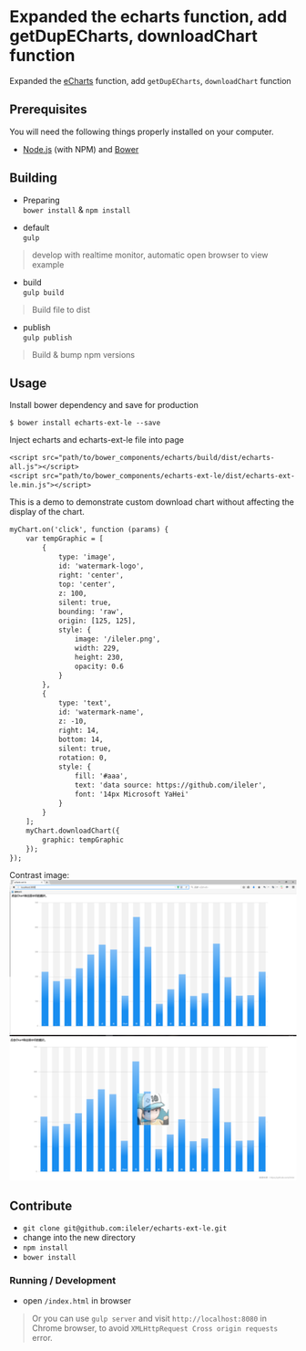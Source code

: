 # Expanded the echarts function, add getDupECharts, downloadChart function

 Expanded the [eCharts](http://ecomfe.github.io/echarts/index-en.html) function, add `getDupECharts`, `downloadChart` function

## Prerequisites

You will need the following things properly installed on your computer.

* [Node.js](http://nodejs.org/) (with NPM) and [Bower](http://bower.io/)

## Building

- Preparing  
`bower install` & `npm install`

- default  
`gulp`
> develop with realtime monitor, automatic open browser to view example

- build  
`gulp build`
> Build file to dist

- publish  
`gulp publish`
> Build & bump npm versions

## Usage

Install bower dependency and save for production

```
$ bower install echarts-ext-le --save
```

Inject echarts and echarts-ext-le file into page

```
<script src="path/to/bower_components/echarts/build/dist/echarts-all.js"></script>
<script src="path/to/bower_components/echarts-ext-le/dist/echarts-ext-le.min.js"></script>
```

This is a demo to demonstrate custom download chart without affecting the display of the chart.

```
myChart.on('click', function (params) {
	var tempGraphic = [
		{
			type: 'image',
			id: 'watermark-logo',
			right: 'center',
			top: 'center',
			z: 100,
			silent: true,
			bounding: 'raw',
			origin: [125, 125],
			style: {
				image: '/ileler.png',
				width: 229,
				height: 230,
				opacity: 0.6
			}
		},
		{
			type: 'text',
			id: 'watermark-name',
			z: -10,
			right: 14,
			bottom: 14,
			silent: true,
			rotation: 0,
			style: {
				fill: '#aaa',
				text: 'data source: https://github.com/ileler',
				font: '14px Microsoft YaHei'
			}
		}
	];
	myChart.downloadChart({
		graphic: tempGraphic
	});
});
```
Contrast image:
![](/1481804708000.png)  
![](/1481804708000_export.png)

## Contribute

* `git clone git@github.com:ileler/echarts-ext-le.git`
* change into the new directory
* `npm install`
* `bower install`

### __Running / Development__

* open ```/index.html``` in browser

> Or you can use `gulp server` and visit `http://localhost:8080` in Chrome browser, to avoid `XMLHttpRequest Cross origin requests` error.
